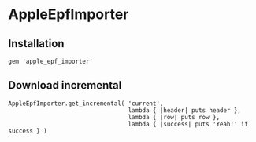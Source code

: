 # AppleEpfImporter

## Installation

    gem 'apple_epf_importer'

## Download incremental

    AppleEpfImporter.get_incremental( 'current',
                                      lambda { |header| puts header },
                                      lambda { |row| puts row },
                                      lambda { |success| puts 'Yeah!' if success } )


